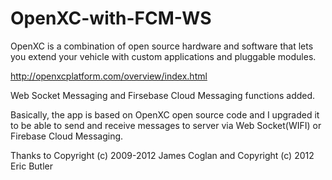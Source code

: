 # OpenXC-with-FCM-WS


OpenXC is a combination of open source hardware and software that lets you extend your vehicle with custom applications and pluggable modules. 

http://openxcplatform.com/overview/index.html


Web Socket Messaging and Firsebase Cloud Messaging functions added.


Basically, the app is based on OpenXC open source code and I upgraded it to be able to send and receive messages to server via Web Socket(WIFI) or Firebase Cloud Messaging.


Thanks to Copyright (c) 2009-2012 James Coglan
and 
Copyright (c) 2012 Eric Butler 


